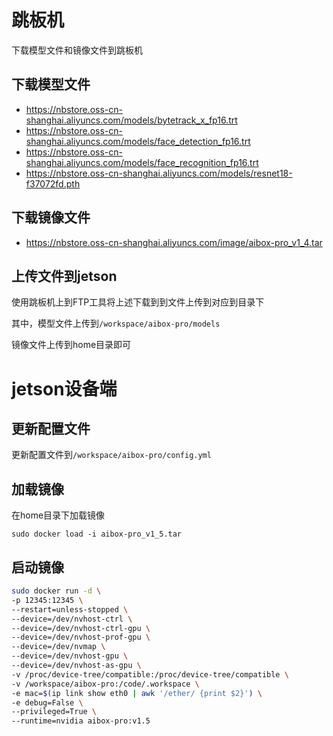 # 跳板机 

下载模型文件和镜像文件到跳板机

## 下载模型文件

- https://nbstore.oss-cn-shanghai.aliyuncs.com/models/bytetrack_x_fp16.trt
- https://nbstore.oss-cn-shanghai.aliyuncs.com/models/face_detection_fp16.trt
- https://nbstore.oss-cn-shanghai.aliyuncs.com/models/face_recognition_fp16.trt
- https://nbstore.oss-cn-shanghai.aliyuncs.com/models/resnet18-f37072fd.pth

## 下载镜像文件

- https://nbstore.oss-cn-shanghai.aliyuncs.com/image/aibox-pro_v1_4.tar

## 上传文件到jetson

使用跳板机上到FTP工具将上述下载到到文件上传到对应到目录下

其中，模型文件上传到`/workspace/aibox-pro/models`

镜像文件上传到home目录即可

# jetson设备端

## 更新配置文件

更新配置文件到`/workspace/aibox-pro/config.yml`

## 加载镜像

在home目录下加载镜像

`sudo docker load -i aibox-pro_v1_5.tar`

## 启动镜像

```bash
sudo docker run -d \
-p 12345:12345 \
--restart=unless-stopped \
--device=/dev/nvhost-ctrl \
--device=/dev/nvhost-ctrl-gpu \
--device=/dev/nvhost-prof-gpu \
--device=/dev/nvmap \
--device=/dev/nvhost-gpu \
--device=/dev/nvhost-as-gpu \
-v /proc/device-tree/compatible:/proc/device-tree/compatible \
-v /workspace/aibox-pro:/code/.workspace \
-e mac=$(ip link show eth0 | awk '/ether/ {print $2}') \
-e debug=False \
--privileged=True \
--runtime=nvidia aibox-pro:v1.5
```